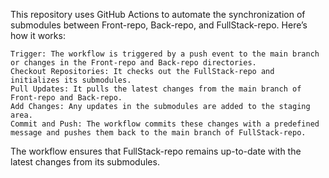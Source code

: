 This repository uses GitHub Actions to automate the synchronization of submodules between Front-repo, Back-repo, and FullStack-repo. Here’s how it works:

    Trigger: The workflow is triggered by a push event to the main branch or changes in the Front-repo and Back-repo directories.
    Checkout Repositories: It checks out the FullStack-repo and initializes its submodules.
    Pull Updates: It pulls the latest changes from the main branch of Front-repo and Back-repo.
    Add Changes: Any updates in the submodules are added to the staging area.
    Commit and Push: The workflow commits these changes with a predefined message and pushes them back to the main branch of FullStack-repo.

The workflow ensures that FullStack-repo remains up-to-date with the latest changes from its submodules.